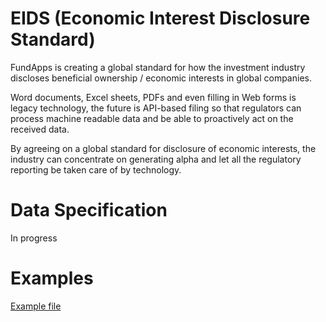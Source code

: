 # EIDS (Economic Interest Disclosure Standard)

FundApps is creating a global standard for how the investment industry discloses beneficial ownership / economic interests in global companies.

Word documents, Excel sheets, PDFs and even filling in Web forms is legacy technology, the future is API-based filing so that regulators can process machine readable data and be able to proactively act on the received data.

By agreeing on a global standard for disclosure of economic interests, the industry can concentrate on generating alpha and let all the regulatory reporting be taken care of by technology.

# Data Specification
In progress

# Examples
[Example file](example.json)
